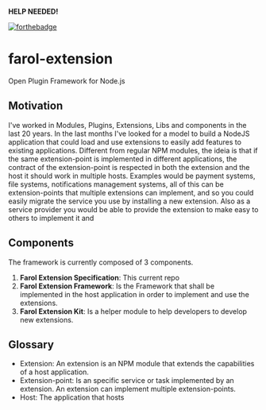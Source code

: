 **HELP NEEDED!**

[![forthebadge](https://forthebadge.com/images/badges/made-with-javascript.svg)](https://forthebadge.com)

# farol-extension
Open Plugin Framework for Node.js

## Motivation

I've worked in Modules, Plugins, Extensions, Libs and components in the last 20 years. In the last months I've looked for a model to build a NodeJS application that could load and use extensions to easily add features to existing applications. Different from regular NPM modules, the ideia is that if the same extension-point is implemented in different applications, the contract of the extension-point is respected in both the extension and the host it should work in multiple hosts. Examples would be payment systems, file systems, notifications management systems, all of this can be extension-points that multiple extensions can implement, and so you could easily migrate the service you use by installing a new extension. Also as a service provider you would be able to provide the extension to make easy to others to implement it and 

## Components

The framework is currently composed of 3 components. 

1. **Farol Extension Specification**: This current repo
2. **Farol Extension Framework**: Is the Framework that shall be implemented in the host application in order to implement and use the extensions.
3. **Farol Extension Kit**: Is a helper module to help developers to develop new extensions.

## Glossary

- Extension: An extension is an NPM module that extends the capabilities of a host application.
- Extension-point: Is an specific service or task implemented by an extension. An extension can implement multiple extension-points.
- Host: The application that hosts

